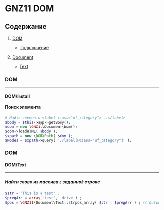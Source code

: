# GNZ11 DOM
## Содержание
 1. [DOM](#DOM)
    + [Подключение](#DOM/Install)
 
 2. [Document](#Document) 
    + [Text](#Document/Text)
    
### <a name="DOM"></a> DOM
***   
#### <a name="DOM/Install"></a> DOM/Install 


#### Поиск элемента
```php
# Найти элементы <label class="uf_category">...</label>
$body = $this->app->getBody();
$dom = new \GNZ11\Document\Dom();
$dom->loadHTML( $body );
$xpath = new \DOMXPath( $dom );
$Nodes = $xpath->query( '//label[@class="uf_category"]' );

``` 
### <a name="Document"></a> DOM
#### <a name="Document/Text"></a> DOM/Text 
***
##### <a name="Document\Text::strpos_array"></a> Найти слово из массива в заданной строке
```php
$str = 'This is a test' ;
$pregArr = array('test', 'drive') ;  
$pos = \GNZ11\Document\Text::strpos_array( $str , $pregArr ) ; // Output is 10
```